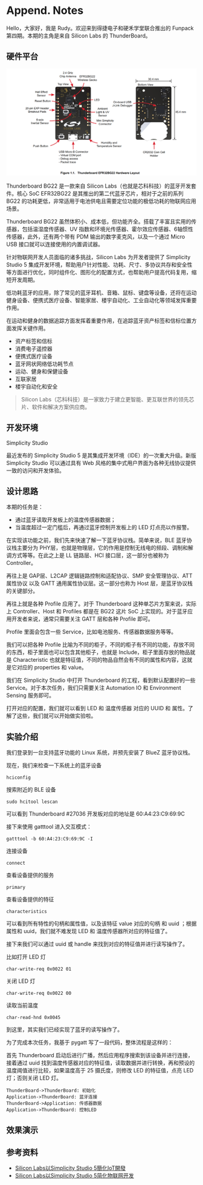 # Append. Notes



Hello，大家好，我是 Rudy。欢迎来到得捷电子和硬禾学堂联合推出的 Funpack 第四期。本期的主角是来自 Silicon Labs 的 ThunderBoard。



## 硬件平台

![](./images/Thunderboard_EFR32BG22_Hardware_Layout.png)

Thunderboard BG22 是一款来自 Silicon Labs（也就是芯科科技）的蓝牙开发套件。核心 SoC EFR32BG22 是其推出的第二代蓝牙芯片，相对于之前的系列 BG22 的功耗更低，非常适用于电池供电且需要定位功能的极低功耗的物联网应用场景。

Thunderboard BG22 虽然体积小、成本低，但功能齐全。搭载了丰富且实用的传感器，包括温湿度传感器、UV 指数和环境光传感器、霍尔效应传感器、6轴惯性传感器，此外，还有两个带有 PDM 输出的数字麦克风，以及一个通过 Micro USB 接口就可以连接使用的内置调试器。

针对物联网开发人员面临的诸多挑战，Silicon Labs 为开发者提供了 Simplicity Studio 5 集成开发环境，帮助用户针对性能、功耗、尺寸、多协议共存和安全性等方面进行优化，同时组件化、图形化的配置方式，也帮助用户提高代码复用，缩短开发周期。

低功耗蓝牙的应用，除了常见的蓝牙耳机、音箱、鼠标、键盘等设备，还将在运动健身设备、便携式医疗设备、智能家居、楼宇自动化、工业自动化等领域发挥重要作用。



在运动和健身的数据追踪方面发挥着重要作用，在追踪蓝牙资产标签和信标位置方面发挥关键作用。

- 资产标签和信标
- 消费电子遥控器
- 便携式医疗设备
- 蓝牙网状网络低功耗节点
- 运动、健身和保健设备
- 互联家居
- 楼宇自动化和安全

> Silicon Labs（芯科科技）是一家致力于建立更智能、更互联世界的领先芯片、软件和解决方案供应商。



## 开发环境

Simplicity Studio

最近发布的 Simplicity Studio 5 是其集成开发环境（IDE）的一次重大升级。新版 Simplicity Studio 可以通过具有 Web 风格的集中式用户界面为各种无线协议提供一致的访问和开发体验。



## 设计思路

本期的任务是：

- 通过蓝牙读取开发板上的温度传感器数据；
- 当温度超过一定门槛后，再通过蓝牙控制开发板上的 LED 灯点亮以作报警。

在实现该功能之前，我们先来快速了解一下蓝牙协议栈。简单来说，BLE 蓝牙协议栈主要分为 PHY层，也就是物理层，它的作用是控制无线电的频段、调制和解调方式等等。在此之上是 LL 链路层、HCI 接口层，这一部分也被称为 Controller。

再往上是 GAP层、L2CAP 逻辑链路控制和适配协议、SMP 安全管理协议、ATT 属性协议 以及 GATT 通用属性协议层。这一部分也称为 Host 层，是蓝牙协议栈的关键部分。

再往上就是各种 Profile 应用了。对于 Thunderboard 这种单芯片方案来说，实际上 Controller、Host 和 Profiles 都是在 BG22 这片 SoC 上实现的。对于蓝牙应用开发者来说，通常只需要关注 GATT 层和各种 Profile 即可。

Profile 里面会包含一些 Service，比如电池服务、传感器数据服务等等。

我们可以把各种 Profile 比喻为不同的柜子，不同的柜子有不同的功能，存放不同的东西，柜子里面也可以包含其他柜子，也就是 Include，柜子里面存放的物品就是 Characteristic 也就是特征值，不同的物品自然会有不同的属性和内容，这就是它对应的 properties 和 value。

我们在 Simplicity Studio 中打开 Thunderboard 的工程，看到默认配置好的一些 Service。对于本次任务，我们只需要关注 Automation IO 和 Environment Sensing 服务即可。

打开对应的配置，我们就可以看到 LED 和 温度传感器 对应的 UUID 和 属性。了解了这些，我们就可以开始做实验啦。



## 实验介绍

我们登录到一台支持蓝牙功能的 Linux 系统，并预先安装了 BlueZ 蓝牙协议栈。

现在，我们来检查一下系统上的蓝牙设备

```shell
hciconfig
```

搜索附近的 BLE 设备

```shell
sudo hcitool lescan
```

可以看到 Thunderboard #27036 开发板对应的地址是 60:A4:23:C9:69:9C

接下来使用 gatttool 进入交互模式：

```shell
gatttool -b 60:A4:23:C9:69:9C -I
```

连接设备

```
connect
```

查看设备提供的服务

```
primary
```

查看设备提供的特征

```
characteristics
```

可以看到所有特性的句柄和属性值，以及该特征  value 对应的句柄 和 uuid ；根据属性和 uuid，我们就不难发现 LED 和 温度传感器所对应的特征值了。

接下来我们可以通过 uuid 或 handle 来找到对应的特征值并进行读写操作了。

比如打开 LED 灯

```shell
char-write-req 0x0022 01
```

关闭 LED 灯

```shell
char-write-req 0x0022 00
```

读取当前温度

```shell
char-read-hnd 0x0045
```

到这里，其实我们已经实现了蓝牙的读写操作了。

为了完成本次任务，我基于 pygatt 写了一段代码，整体流程是这样的：

首先 Thunderboard 启动后进行广播，然后应用程序搜索到该设备并进行连接，接着通过 uuid 找到温度传感器对应的特征值，读取数据并进行转换，再和预设的温度阈值进行比较，如果温度高于 25 摄氏度，则修改 LED 的特征值，点亮 LED 灯；否则关闭 LED 灯。

```sequence
ThunderBoard->ThunderBoard: 初始化
Application->ThunderBoard: 蓝牙连接
ThunderBoard->Application: 传感器数据
Application->ThunderBoard: 控制LED
```





## 效果演示





## 参考资料

- [Silicon Labs以Simplicity Studio 5簡化IoT開發](https://www.silabs.com/community/chinese-blog.entry.html/2020/09/11/silicon_labs_simplicitystudio5iot-OOQk)
- [Silicon Labs以Simplicity Studio 5简化物联网开发](https://www.21ic.com/article/871760.html)